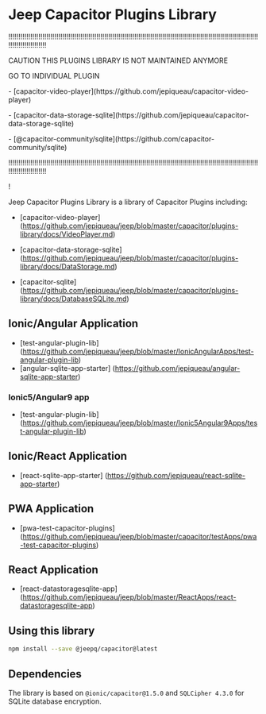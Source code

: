 # Jeep Capacitor Plugins Library

<p>!!!!!!!!!!!!!!!!!!!!!!!!!!!!!!!!!!!!!!!!!!!!!!!!!!!!!!!!!!!!!!!!!!!!!!!!!!!!!!!!!!!!!!!!!!!!!!!!!!!!!!!!!!!!!!!!!!!!!!!!!!!!!!!!!!!!!!!!!!!!!!!!</p>
<p></p>
<p>CAUTION THIS PLUGINS LIBRARY IS NOT MAINTAINED ANYMORE</p>
<p>GO TO INDIVIDUAL PLUGIN</p>
<p></p>
<p> - [capacitor-video-player](https://github.com/jepiqueau/capacitor-video-player)</p>
<p> - [capacitor-data-storage-sqlite](https://github.com/jepiqueau/capacitor-data-storage-sqlite)</p>
<p> - [@capacitor-community/sqlite](https://github.com/capacitor-community/sqlite)</p>
<p></p>
<p>!!!!!!!!!!!!!!!!!!!!!!!!!!!!!!!!!!!!!!!!!!!!!!!!!!!!!!!!!!!!!!!!!!!!!!!!!!!!!!!!!!!!!!!!!!!!!!!!!!!!!!!!!!!!!!!!!!!!!!!!!!!!!!!!!!!!!!!!!!!!!!!!</p>
<p>!</p>

Jeep Capacitor Plugins Library is a library of Capacitor Plugins including:


 - [capacitor-video-player] (https://github.com/jepiqueau/jeep/blob/master/capacitor/plugins-library/docs/VideoPlayer.md)

 - [capacitor-data-storage-sqlite] (https://github.com/jepiqueau/jeep/blob/master/capacitor/plugins-library/docs/DataStorage.md)

 - [capacitor-sqlite] (https://github.com/jepiqueau/jeep/blob/master/capacitor/plugins-library/docs/DatabaseSQLite.md)



## Ionic/Angular Application
 - [test-angular-plugin-lib] (https://github.com/jepiqueau/jeep/blob/master/IonicAngularApps/test-angular-plugin-lib)
 - [angular-sqlite-app-starter] (https://github.com/jepiqueau/angular-sqlite-app-starter)

### Ionic5/Angular9 app
 - [test-angular-plugin-lib] (https://github.com/jepiqueau/jeep/blob/master/Ionic5Angular9Apps/test-angular-plugin-lib)


## Ionic/React Application
 - [react-sqlite-app-starter] (https://github.com/jepiqueau/react-sqlite-app-starter)


## PWA Application
 - [pwa-test-capacitor-plugins] (https://github.com/jepiqueau/jeep/blob/master/capacitor/testApps/pwa-test-capacitor-plugins)

## React Application
 - [react-datastoragesqlite-app] (https://github.com/jepiqueau/jeep/blob/master/ReactApps/react-datastoragesqlite-app)
 

## Using this library

  ```bash
  npm install --save @jeepq/capacitor@latest
  ```

## Dependencies
 The library is based on ```@ionic/capacitor@1.5.0``` and ```SQLCipher 4.3.0``` for SQLite database encryption.

